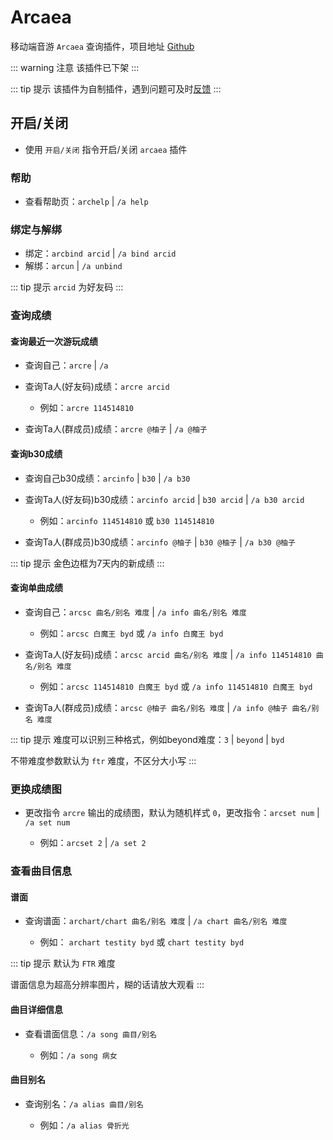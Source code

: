 # Arcaea

移动端音游 `Arcaea` 查询插件，项目地址 [Github](https://github.com/Yuri-YuzuChaN/Arcaea-BAA)

::: warning 注意
该插件已下架
:::

::: tip 提示
该插件为自制插件，遇到问题可及时[反馈](/start/sakura#bot出问题了怎么办)
:::

## 开启/关闭

- 使用 `开启/关闭` 指令开启/关闭 `arcaea` 插件

### 帮助

- 查看帮助页：`archelp` | `/a help`

### 绑定与解绑

- 绑定：`arcbind arcid` | `/a bind arcid`
- 解绑：`arcun` | `/a unbind`

::: tip 提示
`arcid` 为好友码
:::

### 查询成绩

#### 查询最近一次游玩成绩

- 查询自己：`arcre` | `/a`
- 查询Ta人(好友码)成绩：`arcre arcid`

    - 例如：`arcre 114514810`
    
- 查询Ta人(群成员)成绩：`arcre @柚子` | `/a @柚子`

#### 查询b30成绩

- 查询自己b30成绩：`arcinfo` | `b30` | `/a b30`

- 查询Ta人(好友码)b30成绩：`arcinfo arcid` | `b30 arcid` | `/a b30 arcid`

    - 例如：`arcinfo 114514810` 或 `b30 114514810`

- 查询Ta人(群成员)b30成绩：`arcinfo @柚子` | `b30 @柚子` | `/a b30 @柚子`

::: tip 提示
金色边框为7天内的新成绩
:::

#### 查询单曲成绩

- 查询自己：`arcsc 曲名/别名 难度` | `/a info 曲名/别名 难度`

    - 例如：`arcsc 白魔王 byd` 或 `/a info 白魔王 byd`

- 查询Ta人(好友码)成绩：`arcsc arcid 曲名/别名 难度` | `/a info 114514810 曲名/别名 难度`

    - 例如：`arcsc 114514810 白魔王 byd` 或 `/a info 114514810 白魔王 byd`

- 查询Ta人(群成员)成绩：`arcsc @柚子 曲名/别名 难度` | `/a info @柚子 曲名/别名 难度`

::: tip 提示
难度可以识别三种格式，例如beyond难度：`3` | `beyond` | `byd`

不带难度参数默认为 `ftr` 难度，不区分大小写
:::

### 更换成绩图

- 更改指令 `arcre` 输出的成绩图，默认为随机样式 `0`，更改指令：`arcset num` | `/a set num`

    - 例如：`arcset 2` | `/a set 2`

### 查看曲目信息

#### 谱面

- 查询谱面：`archart/chart 曲名/别名 难度` | `/a chart 曲名/别名 难度`

    - 例如： `archart testity byd` 或 `chart testity byd`

::: tip 提示
默认为 `FTR` 难度

谱面信息为超高分辨率图片，糊的话请放大观看
:::

#### 曲目详细信息

- 查看谱面信息：`/a song 曲目/别名`

    - 例如：`/a song 病女`

#### 曲目别名

- 查询别名：`/a alias 曲目/别名`

    - 例如：`/a alias 骨折光`
